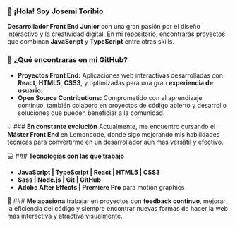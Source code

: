 ### 👋 ¡Hola! Soy Josemi Toribio

**Desarrollador Front End Junior** con una gran pasión por el diseño interactivo y la creatividad digital. En mi repositorio, encontrarás proyectos que combinan **JavaScript** y **TypeScript** entre otras skills.

### 🚀 **¿Qué encontrarás en mi GitHub?**
- **Proyectos Front End:** Aplicaciones web interactivas desarrolladas con **React**, **HTML5**, **CSS3**, y optimizadas para una gran **experiencia de usuario**.
- **Open Source Contributions:** Comprometido con el aprendizaje continuo, también colaboro en proyectos de código abierto y desarrollo soluciones que pueden beneficiar a la comunidad.

💡 ###  **En constante evolución**
Actualmente, me encuentro cursando el **Máster Front End** en Lemoncode, donde sigo mejorando mis habilidades técnicas para convertirme en un desarrollador aún más versátil y efectivo.

💻 ###  **Tecnologías con las que trabajo**
- **JavaScript | TypeScript | React | HTML5 | CSS3**
- **Sass | Node.js | Git | GitHub**
- **Adobe After Effects | Premiere Pro** para motion graphics

🌱 ###  **Me apasiona** trabajar en proyectos con **feedback continuo**, mejorar la eficiencia del código y siempre encontrar nuevas formas de hacer la web más interactiva y atractiva visualmente.
